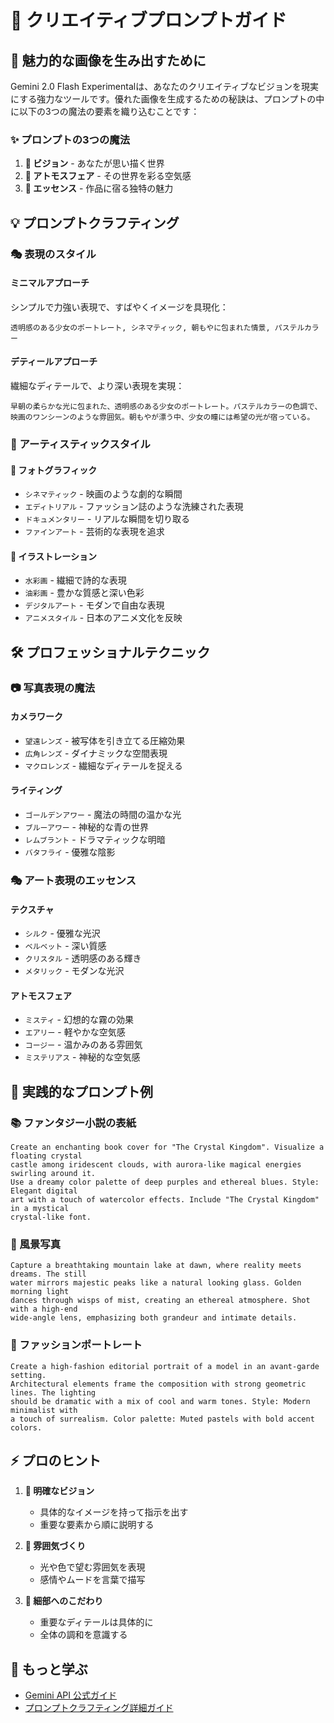 # 🎨 クリエイティブプロンプトガイド

## 🌟 魅力的な画像を生み出すために

Gemini 2.0 Flash Experimentalは、あなたのクリエイティブなビジョンを現実にする強力なツールです。優れた画像を生成するための秘訣は、プロンプトの中に以下の3つの魔法の要素を織り込むことです：

### ✨ プロンプトの3つの魔法

1. **🎯 ビジョン** - あなたが思い描く世界
2. **🌈 アトモスフェア** - その世界を彩る空気感
3. **💫 エッセンス** - 作品に宿る独特の魅力

## 💡 プロンプトクラフティング

### 🎭 表現のスタイル

#### ミニマルアプローチ
シンプルで力強い表現で、すばやくイメージを具現化：
```
透明感のある少女のポートレート, シネマティック, 朝もやに包まれた情景, パステルカラー
```

#### デティールアプローチ
繊細なディテールで、より深い表現を実現：
```
早朝の柔らかな光に包まれた、透明感のある少女のポートレート。パステルカラーの色調で、
映画のワンシーンのような雰囲気。朝もやが漂う中、少女の瞳には希望の光が宿っている。
```

### 🎪 アーティスティックスタイル

#### 📸 フォトグラフィック
- `シネマティック` - 映画のような劇的な瞬間
- `エディトリアル` - ファッション誌のような洗練された表現
- `ドキュメンタリー` - リアルな瞬間を切り取る
- `ファインアート` - 芸術的な表現を追求

#### 🎨 イラストレーション
- `水彩画` - 繊細で詩的な表現
- `油彩画` - 豊かな質感と深い色彩
- `デジタルアート` - モダンで自由な表現
- `アニメスタイル` - 日本のアニメ文化を反映

## 🛠 プロフェッショナルテクニック

### 📷 写真表現の魔法

#### カメラワーク
- `望遠レンズ` - 被写体を引き立てる圧縮効果
- `広角レンズ` - ダイナミックな空間表現
- `マクロレンズ` - 繊細なディテールを捉える

#### ライティング
- `ゴールデンアワー` - 魔法の時間の温かな光
- `ブルーアワー` - 神秘的な青の世界
- `レムブラント` - ドラマティックな明暗
- `バタフライ` - 優雅な陰影

### 🎭 アート表現のエッセンス

#### テクスチャ
- `シルク` - 優雅な光沢
- `ベルベット` - 深い質感
- `クリスタル` - 透明感のある輝き
- `メタリック` - モダンな光沢

#### アトモスフェア
- `ミスティ` - 幻想的な霧の効果
- `エアリー` - 軽やかな空気感
- `コージー` - 温かみのある雰囲気
- `ミステリアス` - 神秘的な空気感

## 💫 実践的なプロンプト例

### 📚 ファンタジー小説の表紙
```
Create an enchanting book cover for "The Crystal Kingdom". Visualize a floating crystal 
castle among iridescent clouds, with aurora-like magical energies swirling around it. 
Use a dreamy color palette of deep purples and ethereal blues. Style: Elegant digital 
art with a touch of watercolor effects. Include "The Crystal Kingdom" in a mystical 
crystal-like font.
```

### 🌅 風景写真
```
Capture a breathtaking mountain lake at dawn, where reality meets dreams. The still 
water mirrors majestic peaks like a natural looking glass. Golden morning light 
dances through wisps of mist, creating an ethereal atmosphere. Shot with a high-end 
wide-angle lens, emphasizing both grandeur and intimate details.
```

### 👗 ファッションポートレート
```
Create a high-fashion editorial portrait of a model in an avant-garde setting. 
Architectural elements frame the composition with strong geometric lines. The lighting 
should be dramatic with a mix of cool and warm tones. Style: Modern minimalist with 
a touch of surrealism. Color palette: Muted pastels with bold accent colors.
```

## ⚡ プロのヒント

1. **🎯 明確なビジョン**
   - 具体的なイメージを持って指示を出す
   - 重要な要素から順に説明する

2. **🌈 雰囲気づくり**
   - 光や色で望む雰囲気を表現
   - 感情やムードを言葉で描写

3. **💫 細部へのこだわり**
   - 重要なディテールは具体的に
   - 全体の調和を意識する

## 🔗 もっと学ぶ

- [Gemini API 公式ガイド](https://ai.google.dev/gemini-api/docs)
- [プロンプトクラフティング詳細ガイド](https://ai.google.dev/gemini-api/docs/imagen-prompt-guide) 